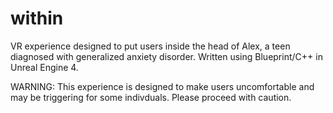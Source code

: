 # within
VR experience designed to put users inside the head of Alex, a teen diagnosed with generalized anxiety disorder. Written using Blueprint/C++ in Unreal Engine 4.

WARNING: This experience is designed to make users uncomfortable and may be triggering for some indivduals. Please proceed with caution.
